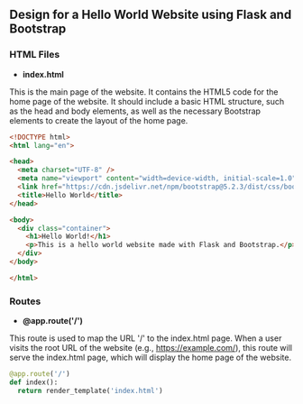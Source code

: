 ## Design for a Hello World Website using Flask and Bootstrap

### HTML Files

- **index.html**

This is the main page of the website. It contains the HTML5 code for the home page of the website. It should include a basic HTML structure, such as the head and body elements, as well as the necessary Bootstrap elements to create the layout of the home page.

```html
<!DOCTYPE html>
<html lang="en">

<head>
  <meta charset="UTF-8" />
  <meta name="viewport" content="width=device-width, initial-scale=1.0" />
  <link href="https://cdn.jsdelivr.net/npm/bootstrap@5.2.3/dist/css/bootstrap.min.css" rel="stylesheet" />
  <title>Hello World</title>
</head>

<body>
  <div class="container">
    <h1>Hello World!</h1>
    <p>This is a hello world website made with Flask and Bootstrap.</p>
  </div>
</body>

</html>
```

### Routes

- **@app.route('/')**

This route is used to map the URL '/' to the index.html page. When a user visits the root URL of the website (e.g., https://example.com/), this route will serve the index.html page, which will display the home page of the website.

```python
@app.route('/')
def index():
  return render_template('index.html')
```